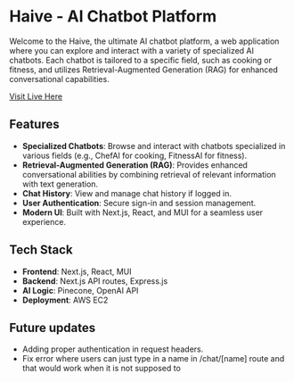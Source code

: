 # Haive - AI Chatbot Platform

Welcome to the Haive, the ultimate AI chatbot platform, a web application where you can explore and interact with a variety of specialized AI chatbots. Each chatbot is tailored to a specific field, such as cooking or fitness, and utilizes Retrieval-Augmented Generation (RAG) for enhanced conversational capabilities.

[Visit Live Here](http://34.228.30.176:3000/)
## Features

- **Specialized Chatbots**: Browse and interact with chatbots specialized in various fields (e.g., ChefAI for cooking, FitnessAI for fitness).
- **Retrieval-Augmented Generation (RAG)**: Provides enhanced conversational abilities by combining retrieval of relevant information with text generation.
- **Chat History**: View and manage chat history if logged in.
- **User Authentication**: Secure sign-in and session management.
- **Modern UI**: Built with Next.js, React, and MUI for a seamless user experience.

## Tech Stack

- **Frontend**: Next.js, React, MUI
- **Backend**: Next.js API routes, Express.js
- **AI Logic**: Pinecone, OpenAI API
- **Deployment**: AWS EC2

## Future updates
- Adding proper authentication in request headers.
- Fix error where users can just type in a name in /chat/\[name\] route and that would work when it is not supposed to